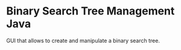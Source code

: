 # Binary Search Tree Management Java

GUI that allows to create and manipulate a binary search tree.